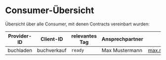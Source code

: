 # Consumer-Übersicht

Übersicht über alle Consumer, mit denen Contracts vereinbart wurden:

| Provider-ID | Client-ID | relevantes Tag | Ansprechpartner | Kontaktdaten |
| --- | --- |  --- |  --- |  --- | 
| buchladen | buchverkauf | `ready` | Max Mustermann | max.mustermann@example.com |